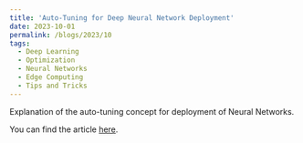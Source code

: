 ```yaml
---
title: 'Auto-Tuning for Deep Neural Network Deployment'
date: 2023-10-01
permalink: /blogs/2023/10
tags:
  - Deep Learning
  - Optimization
  - Neural Networks
  - Edge Computing
  - Tips and Tricks
---
```


Explanation of the auto-tuning concept for deployment of Neural Networks.

You can find the article [here](https://towardsdatascience.com/auto-tuning-for-deep-neural-network-deployment-ff2324cb41d).